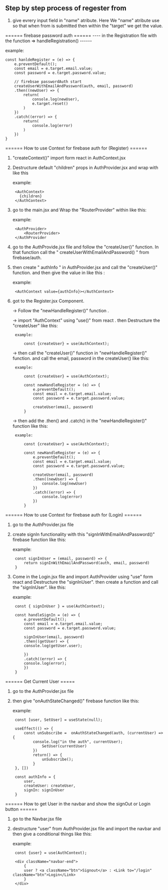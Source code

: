 ## Step by step process of regester from 

1. give evrery input field in "name" atribute. Here We "name" atribute use so that when from is submitted then within the "target" we get the value.  


====== firebase password auth ======
---- in the Registration file with the function => handleRegistration() ------

example: 

    const hanldeRegister = (e) => {
        e.preventDefault();
        const email = e.target.email.value;
        const password = e.target.password.value;

        // firebsae passwordAuth start
        createUserWithEmailAndPassword(auth, email, password)
        .then((newUser) => {
            return(
                console.log(newUser),
                e.target.reset()           
            )
        })
        .catch((error) => {
            return(
                console.log(error)              
            )
        })
    }



====== How to use Context for firebase auth for (Register)  ======

1. "createContext()" import form react in AuthContext.jsx

2. Destructure default "children" props in AuthProvider.jsx and wrap with like this 

    example:

        <AuthContext>
          {children}
        </AuthContext>


3. go to the main.jsx and Wrap the "RouterProvider" within like this: 
    
    example: 

        <AuthProvider>
            <RouterProvider>
        </AuthProvider

4. go to the AuthProvide.jsx file and follow the "createUser()" function. In that function call the 
  " createUserWithEmailAndPassword() " from firebase/auth. 

5. then create " authInfo " in AuthProvider.jsx and call the "createUser()" function. and then give the value in like this :

    example: 
    
        <AuthContext value={authInfo}></AuthContext>


6. got to the Register.jsx Component.

    -> Follow the "newHandleRegister()" function .

    -> import "AuthContext" using "use()" from react . then Destructure the "createUser" like this:

        example: 

            const {createUser} = use(AuthContext);
    
    -> then call the "createUser()" function in "newHandleRegister()" function. and call the email, password in the createUser()  like this:

        example: 

            const {createUser} = use(AuthContext);

            const newHandleRegister = (e) => {
                e.preventDefault();
                const email = e.target.email.value;
                const password = e.target.password.value;

                createUser(email, password)
            } 

    -> then add the .then() and .catch() in the "newHandleRegister()" function like this: 

        example: 

            const {createUser} = use(AuthContext);

            const newHandleRegister = (e) => {
                e.preventDefault();
                const email = e.target.email.value;
                const password = e.target.password.value;

                createUser(email, password)
                .then((newUser) => {
                    console.log(newUser)
                })
                .catch((error) => {
                    console.log(error)
                })
            } 


====== How to use Context for firebase auth for (Login)  ====== 

1. go to the AuthProvider.jsx file

2. create signIn functionality with this "signInWithEmailAndPassword()" firebase function like this:

    example: 

        const signInUser = (email, password) => {
            return signInWithEmailAndPassword(auth, email, password)
        }


3. Come in the Login.jsx file and import AuthProvider using "use" form react and Destructure the          "signInUser". then create a function and call the "signInUser".  like this:

    example: 

        const { signInUser } = use(AuthContext);

        const handleSignIn = (e) => {
            e.preventDefault();
            const email = e.target.email.value;
            const password = e.target.password.value;

            signInUser(email, password)
            .then((getUser) => {
            console.log(getUser.user);
            
            })
            .catch((error) => {
            console.log(error);   
            })
        }



====== Get Current User =====

1. go to the AuthProvider.jsx file

2. then give "onAuthStateChanged()" firebase function like this: 

    example:

        const [user, SetUser] = useState(null);

        useEffect(() => {
            const unSubscribe =  onAuthStateChanged(auth, (currentUser) => {
                console.log("in the auth", currentUser);
                    SetUser(currentUser)
                })
                return() => {
                    unSubscribe();
                }
        }, [])

        const authInfo = {
            user,
            createUser: createUser,
            signIn: signInUser
        }


======  How to get User in the navbar and show the signOut or Login button ======

1. go to the Navbar.jsx file

2. destructure "user" from AuthProvider.jsx file and import the navbar and then give a conditional things like this:

    example: 

        const {user} = use(AuthContext);

        <div className="navbar-end">
            {
            user ? <a className="btn">Signout</a> : <Link to="/login" className="btn">Login</Link>
            }
        </div>
